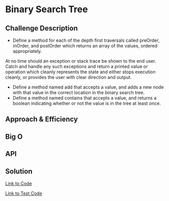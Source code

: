 # Binary Search Tree


## Challenge Description
* Define a method for each of the depth first traversals called preOrder, inOrder, and postOrder which returns an array of the values, ordered appropriately.

At no time should an exception or stack trace be shown to the end user. Catch and handle any such exceptions and return a printed value or operation which cleanly represents the state and either stops execution cleanly, or provides the user with clear direction and output.

* Define a method named add that accepts a value, and adds a new node with that value in the correct location in the binary search tree.
* Define a method named contains that accepts a value, and returns a boolean indicating whether or not the value is in the tree at least once.

## Approach & Efficiency



## Big O



## API



## Solution

[Link to Code](./src/main/java/binary_tree_and_bst_implementation/BinarySearchTree.java)

[Link to Test Code](./src/test/java/binary_tree_and_bst_implementation/LibraryTest.java)


